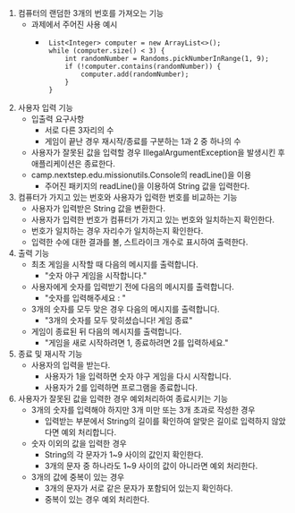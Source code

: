 1. 컴퓨터의 랜덤한 3개의 번호를 가져오는 기능
   - 과제에서 주어진 사용 예시
     - ```
        List<Integer> computer = new ArrayList<>();
        while (computer.size() < 3) {
            int randomNumber = Randoms.pickNumberInRange(1, 9);
            if (!computer.contains(randomNumber)) {
                computer.add(randomNumber);
            }
        }
       ``` 
2. 사용자 입력 기능
    - 입출력 요구사항
      - 서로 다른 3자리의 수
      - 게임이 끝난 경우 재시작/종료를 구분하는 1과 2 중 하나의 수
    - 사용자가 잘못된 값을 입력할 경우 IllegalArgumentException을 발생시킨 후 애플리케이션은 종료한다.
    - camp.nextstep.edu.missionutils.Console의 readLine()을 이용
      - 주어진 패키지의 readLine()을 이용하여 String 값을 입력한다.
3. 컴퓨터가 가지고 있는 번호와 사용자가 입력한 번호를 비교하는 기능
    - 사용자가 입력받은 String 값을 변환한다.
    - 사용자가 입력한 번호가 컴퓨터가 가지고 있는 번호와 일치하는지 확인한다.
    - 번호가 일치하는 경우 자리수가 일치하는지 확인한다.
    - 입력한 수에 대한 결과를 볼, 스트라이크 개수로 표시하여 출력한다.
4. 출력 기능
    - 최초 게임을 시작할 때 다음의 메시지를 출력합니다.
      - "숫자 야구 게임을 시작합니다."
    - 사용자에게 숫자를 입력받기 전에 다음의 메시지를 출력합니다.
      - "숫자를 입력해주세요 : "
    - 3개의 숫자를 모두 맞은 경우 다음의 메시지를 출력합니다.
      - "3개의 숫자를 모두 맞히셨습니다! 게임 종료"
    - 게임이 종료된 뒤 다음의 메시지를 출력합니다.
      - "게임을 새로 시작하려면 1, 종료하려면 2를 입력하세요."
5. 종료 및 재시작 기능
   - 사용자의 입력을 받는다.
     - 사용자가 1을 입력하면 숫자 야구 게임을 다시 시작합니다.
     - 사용자가 2를 입력하면 프로그램을 종료합니다.
6. 사용자가 잘못된 값을 입력한 경우 예외처리하여 종료시키는 기능
    - 3개의 숫자를 입력해야 하지만 3개 미만 또는 3개 초과로 작성한 경우
      - 입력받는 부분에서 String의 길이를 확인하여 알맞은 길이로 입력하지 않았다면 예외 처리합니다.
    - 숫자 이외의 값을 입력한 경우
      - String의 각 문자가 1~9 사이의 값인지 확인한다.
      - 3개의 문자 중 하나라도 1~9 사이의 값이 아니라면 예외 처리한다.
    - 3개의 값에 중복이 있는 경우
      - 3개의 문자가 서로 같은 문자가 포함되어 있는지 확인하다.
      - 중복이 있는 경우 예외 처리한다.